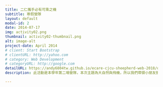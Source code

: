 ```yaml
---
title: 二仁攜手必有可乘之機
subtitle: 寒假營隊
layout: default
modal-id: 2
date: 2014-07-17
img: activity02.png
thumbnail: activity02-thumbnail.png
alt: image-alt
project-date: April 2014
# client: Start Bootstrap
# clientURL: http://yahoo.com
# category: Web Development
# categoryURL: http://google.com
detailURL: https://andy6804tw.github.io/ecare-cjcu-sheepherd-web-2018/document/activity2/intro
description: 此活動是本學年第二場營隊，本次主題為大自然與飛機，所以我們帶領小朋友到高雄市茄萣區萣舢筏協會參觀二仁溪的環境生態以及人文變遷還有探索紅樹林，並藉由遊船體驗當地的生態棲息地，下午帶領小朋友介紹長榮大學IDT有關於智慧家電的概念展示、六軸動感平台的介紹、Zenbo介紹。並在電腦教室體驗四軸飛行模擬器 RealFlight、彩繪面具、作品發表、頒獎。

---
```

